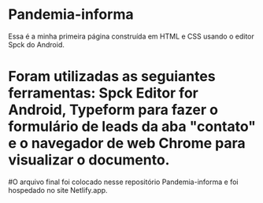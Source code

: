 # Pandemia-informa
Essa é a minha primeira página construída em HTML e CSS usando o editor Spck do Android.
# Foram utilizadas as seguiantes ferramentas: Spck Editor for Android, Typeform para fazer o formulário de leads da aba "contato" e o navegador de web Chrome para visualizar o documento.
#O arquivo final foi colocado nesse repositório Pandemia-informa e foi hospedado no site Netlify.app.
